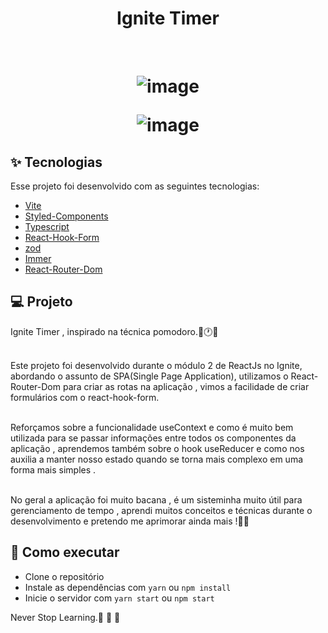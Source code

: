 
<h1 align="center" >
  Ignite Timer
</h1>



<br>

<h1 align="center" >

  
![image](https://github.com/RafaelFigueiredo2203/ignite-timer/assets/60237326/f5d2d2e1-6750-4656-9520-aee49477dcf5)

![image](https://github.com/RafaelFigueiredo2203/ignite-timer/assets/60237326/ed5456dc-dccf-4140-8921-8e11d51781cd)


  </h1>


## ✨ Tecnologias

Esse projeto foi desenvolvido com as seguintes tecnologias:

- [Vite](https://vitejs.dev/)
- [Styled-Components](https://styled-components.com/)
- [Typescript](https://www.typescriptlang.org/)
- [React-Hook-Form](https://react-hook-form.com/)
- [zod](https://zod.dev/)
- [Immer](https://immerjs.github.io/immer/)
- [React-Router-Dom](https://reactrouter.com/en/main)


## 💻 Projeto

Ignite Timer , inspirado na técnica pomodoro.🚀🕐✅
<br> <br>

Este projeto foi desenvolvido durante o módulo 2 de ReactJs no Ignite, abordando o assunto de SPA(Single Page Application), utilizamos o React-Router-Dom para criar as rotas na aplicação , vimos a facilidade de criar formulários com o react-hook-form.
<br> <br>


Reforçamos sobre a funcionalidade useContext e como é muito bem utilizada para se passar informações entre todos os componentes da aplicação , aprendemos também sobre o hook useReducer e como nos auxilia a manter nosso estado quando se torna mais complexo em uma forma mais simples .
<br> <br>


No geral a aplicação foi muito bacana , é um sisteminha muito útil para gerenciamento de tempo , aprendi muitos conceitos e técnicas durante o desenvolvimento e pretendo me aprimorar ainda mais !🚀🚀



## 🚀 Como executar

- Clone o repositório
- Instale as dependências com `yarn` ou `npm install`
- Inicie o servidor com `yarn start` ou `npm start`


Never Stop Learning.🚀 🚀 🚀 


